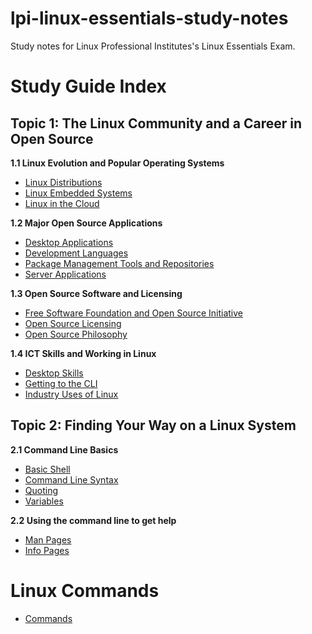 # lpi-linux-essentials-study-notes

Study notes for Linux Professional Institutes's Linux Essentials Exam.

# Study Guide Index

## Topic 1: The Linux Community and a Career in Open Source

**1.1 Linux Evolution and Popular Operating Systems**
- [Linux Distributions](linux-essentials-study-notes/1.1-linux-evolution-and-popular-operating-systems/linux-distributions.md)
- [Linux Embedded Systems](linux-essentials-study-notes/1.1-linux-evolution-and-popular-operating-systems/linux-embedded-systems.md)
- [Linux in the Cloud](linux-essentials-study-notes/1.1-linux-evolution-and-popular-operating-systems/linux-in-the-cloud.md)

**1.2 Major Open Source Applications**
- [Desktop Applications](linux-essentials-study-notes/1.2-major-open-source-applications/desktop-applications.md)
- [Development Languages](linux-essentials-study-notes/1.2-major-open-source-applications/development-languages.md)
- [Package Management Tools and Repositories](linux-essentials-study-notes/1.2-major-open-source-applications/package-management-tools.md)
- [Server Applications](linux-essentials-study-notes/1.2-major-open-source-applications/server-applications.md)

**1.3 Open Source Software and Licensing**
- [Free Software Foundation and Open Source Initiative](linux-essentials-study-notes/1.3-open-source-software-and-licensing/free-software-foundation-open-source-initiative.md)
- [Open Source Licensing](linux-essentials-study-notes/1.3-open-source-software-and-licensing/open-source-licensing.md)
- [Open Source Philosophy](linux-essentials-study-notes/1.3-open-source-software-and-licensing/open-source-philosophy.md)

**1.4 ICT Skills and Working in Linux**
- [Desktop Skills](linux-essentials-study-notes/1.4-ict-skills-and-working-in-linux/desktop-skills.md)
- [Getting to the CLI](linux-essentials-study-notes/1.4-ict-skills-and-working-in-linux/getting-to-the-cli.md)
- [Industry Uses of Linux](linux-essentials-study-notes/1.4-ict-skills-and-working-in-linux/industry-uses.md)

## Topic 2: Finding Your Way on a Linux System

**2.1 Command Line Basics**
- [Basic Shell](linux-essentials-study-notes/2.1-command-line-basics/basic-shell.md)
- [Command Line Syntax](linux-essentials-study-notes/2.1-command-line-basics/command-line-syntax.md)
- [Quoting](linux-essentials-study-notes/2.1-command-line-basics/quoting.md)
- [Variables](linux-essentials-study-notes/2.1-command-line-basics/variables.md)

**2.2 Using the command line to get help**
- [Man Pages](linux-essentials-study-notes/2.2-using-the-command-line/man-pages.md)
- [Info Pages](linux-essentials-study-notes/2.2-using-the-command-line/info-pages.md)

# Linux Commands
- [Commands](linux-essentials-study-notes/commands.md)